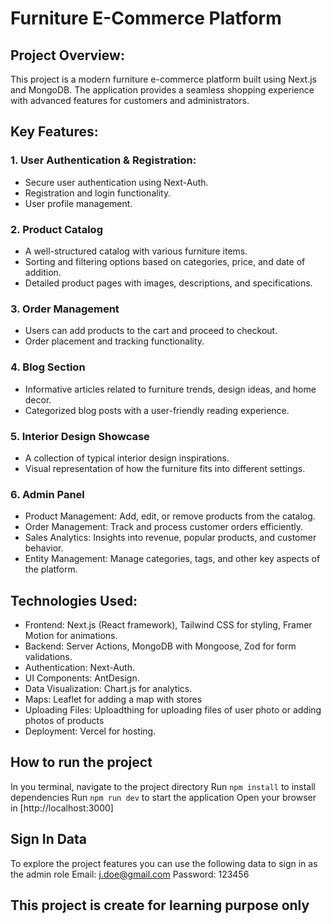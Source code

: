 # Furniture E-Commerce Platform

## Project Overview:
This project is a modern furniture e-commerce platform built using Next.js and MongoDB. The application provides a seamless shopping experience with advanced features for customers and administrators.

## Key Features:

### 1. User Authentication & Registration: 
- Secure user authentication using Next-Auth.
- Registration and login functionality.
- User profile management.

### 2. Product Catalog
- A well-structured catalog with various furniture items.
- Sorting and filtering options based on categories, price, and date of addition.
- Detailed product pages with images, descriptions, and specifications.

### 3. Order Management
- Users can add products to the cart and proceed to checkout.
- Order placement and tracking functionality.

### 4. Blog Section
- Informative articles related to furniture trends, design ideas, and home decor.
- Categorized blog posts with a user-friendly reading experience.

### 5. Interior Design Showcase
- A collection of typical interior design inspirations.
- Visual representation of how the furniture fits into different settings.

### 6. Admin Panel
- Product Management: Add, edit, or remove products from the catalog.
- Order Management: Track and process customer orders efficiently.
- Sales Analytics: Insights into revenue, popular products, and customer behavior.
- Entity Management: Manage categories, tags, and other key aspects of the platform.

## Technologies Used:
- Frontend: Next.js (React framework), Tailwind CSS for styling, Framer Motion for animations.
- Backend: Server Actions, MongoDB with Mongoose, Zod for form validations.
- Authentication: Next-Auth.
- UI Components: AntDesign.
- Data Visualization: Chart.js for analytics.
- Maps: Leaflet for adding a map with stores
- Uploading Files: Uploadthing for uploading files of user photo or adding photos of products
- Deployment: Vercel for hosting.

## How to run the project
In you terminal, navigate to the project directory
Run `npm install` to install dependencies
Run `npm run dev` to start the application
Open your browser in [http://localhost:3000]

## Sign In Data
To explore the project features you can use the following data to sign in as the admin role
Email: j.doe@gmail.com
Password: 123456

## This project is create for learning purpose only
